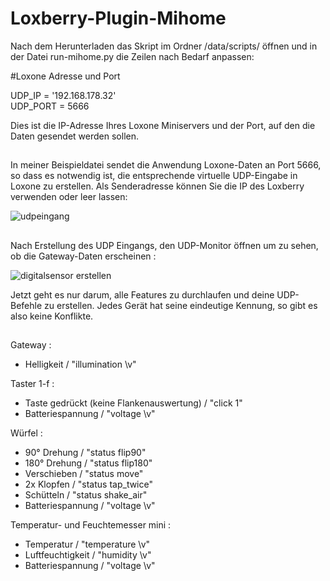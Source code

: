 # Loxberry-Plugin-Mihome



Nach dem Herunterladen das Skript im Ordner /data/scripts/ öffnen und in der Datei run-mihome.py die Zeilen nach Bedarf anpassen:

  #Loxone Adresse und Port     
  
  UDP_IP = '192.168.178.32'   
  UDP_PORT = 5666

Dies ist die IP-Adresse Ihres Loxone Miniservers und der Port, auf den die Daten gesendet werden sollen.

##

In meiner Beispieldatei sendet die Anwendung Loxone-Daten an Port 5666, so dass es notwendig ist, die entsprechende virtuelle UDP-Eingabe in Loxone zu erstellen. Als Senderadresse können Sie die IP des Loxberry verwenden oder leer lassen:

![udpeingang](https://user-images.githubusercontent.com/32929378/36340498-3757a5e0-13de-11e8-83db-c82fe800b24d.png)

##

Nach Erstellung des UDP Eingangs, den UDP-Monitor öffnen um zu sehen, ob die Gateway-Daten erscheinen :


![digitalsensor erstellen](https://user-images.githubusercontent.com/32929378/36340528-358ec0ee-13df-11e8-9329-e4438ecc25d3.png)

Jetzt geht es nur darum, alle Features zu durchlaufen und deine UDP-Befehle zu erstellen. Jedes Gerät hat seine eindeutige Kennung, so gibt es also keine Konflikte.

##

Gateway :   
* Helligkeit / "illumination \v"

Taster 1-f :    
* Taste gedrückt (keine Flankenauswertung) / "click 1"    
* Batteriespannung / "voltage \v"

Würfel :  
* 90° Drehung / "status flip90"   
* 180° Drehung / "status flip180"   
* Verschieben / "status move"   
* 2x Klopfen / "status tap_twice"   
* Schütteln / "status shake_air"    
* Batteriespannung / "voltage \v"   

Temperatur- und Feuchtemesser mini :    
* Temperatur / "temperature \v"   
* Luftfeuchtigkeit / "humidity \v"    
* Batteriespannung / "voltage \v"   

